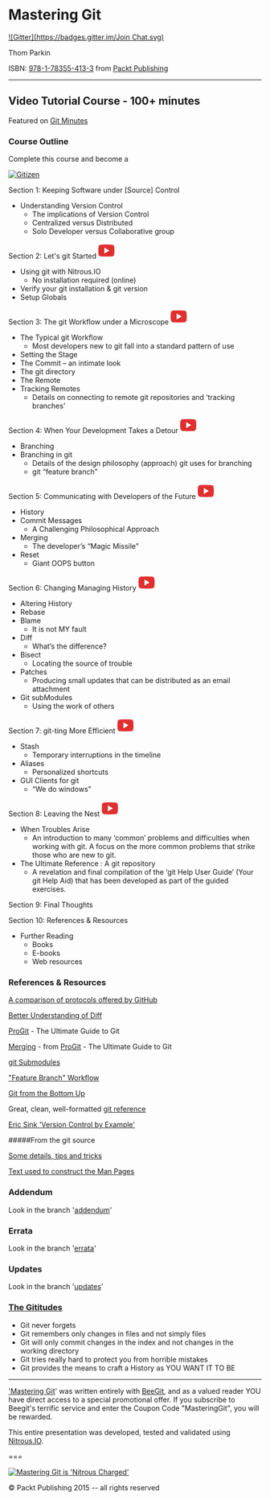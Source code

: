 Mastering Git
=============
[![Gitter](https://badges.gitter.im/Join Chat.svg)](https://gitter.im/ParkinT/mastering_git?utm_source=badge&utm_medium=badge&utm_campaign=pr-badge&utm_content=badge)

Thom Parkin

ISBN: [978-1-78355-413-3](https://www.packtpub.com/application-development/mastering-git-video) from [Packt Publishing](http://www.packtpub.com/)

---

## Video Tutorial Course - 100+ minutes

Featured on [Git Minutes](https://www.youtube.com/watch?v=4PFCnm0f2XE)


### Course Outline

Complete this course and become a

[![Gitizen](http://gitizen.com/images/gitizen.png)](http://gitizen.com)

Section 1: Keeping Software under [Source] Control

  - Understanding Version Control
    - The implications of Version Control
    - Centralized versus Distributed
    - Solo Developer versus Collaborative group

Section 2: Let's git Started [![YouTube Preview](youtube.png)](https://www.youtube.com/watch?v=kiRMsKW7PaI)

  - Using git with Nitrous.IO
    - No installation required (online)
  - Verify your git installation & git version
  - Setup Globals

Section 3: The git Workflow under a Microscope [![YouTube Preview](youtube.png)](https://www.youtube.com/watch?v=LO-T7RqqqNA)

  - The Typical git Workflow
    - Most developers new to git fall into a standard pattern of use
  - Setting the Stage
  - The Commit – an intimate look
  - The git directory
  - The Remote
  - Tracking Remotes
    - Details on connecting to remote git repositories and ‘tracking branches’

Section 4: When Your Development Takes a Detour [![YouTube Preview](youtube.png)](https://www.youtube.com/watch?v=ekUTgbxMt3w)

  - Branching
  - Branching in git
    - Details of the design philosophy (approach) git uses for branching
    - git “feature branch”

Section 5: Communicating with Developers of the Future [![YouTube Preview](youtube.png)](https://www.youtube.com/watch?v=kIhyJK8lbF8)

  - History
  - Commit Messages
    - A Challenging Philosophical Approach
  - Merging
    - The developer’s “Magic Missile”
  - Reset
    - Giant OOPS button

Section 6: Changing Managing History [![YouTube Preview](youtube.png)](https://www.youtube.com/watch?v=clkDENcltN4)

  - Altering History
  - Rebase
  - Blame
    - It is not MY fault
  - Diff
    - What’s the difference?
  - Bisect
    - Locating the source of trouble
  - Patches
    - Producing small updates that can be distributed as an email attachment
  - Git subModules
    - Using the work of others

Section 7: git-ting More Efficient [![YouTube Preview](youtube.png)](https://www.youtube.com/watch?v=AfKO0U4WU3g)

  - Stash
    - Temporary interruptions in the timeline
  - Aliases
    - Personalized shortcuts
  - GUI Clients for git
    - “We do windows”

Section 8: Leaving the Nest [![YouTube Preview](youtube.png)](https://www.youtube.com/watch?v=dYgF_uPm5t8)

  - When Troubles Arise
    - An introduction to many ‘common’ problems and difficulties when working with git. A focus on the more common problems that strike those who are new to git.
  - The Ultimate Reference : A git repository
    - A revelation and final compilation of the ‘git Help User Guide’ (Your git Help Aid) that has been developed as part of the guided exercises.    

Section 9: Final Thoughts

Section 10: References & Resources

  - Further Reading
    - Books
    - E-books
    - Web resources

### References & Resources

[A comparison of protocols offered by GitHub](https://gist.github.com/grawity/4392747)

[Better Understanding of Diff](http://www.sitepoint.com/understanding-version-control-diffs/)

[ProGit](http://git-scm.com/book/en/Git-Internals-Git-Objects) - The Ultimate Guide to Git

[Merging](http://git-scm.com/book/en/Git-Branching-Basic-Branching-and-Merging) - from [ProGit](http://git-scm.com/book/en/Git-Internals-Git-Objects) - The Ultimate Guide to Git

[git Submodules](http://alblue.bandlem.com/2011/11/git-tip-of-week-git-submodules.html)


["Feature Branch" Workflow](https://www.atlassian.com/git/workflows#!workflow-feature-branch)

[Git from the Bottom Up](http://newartisans.com/2008/04/git-from-the-bottom-up/)

Great, clean, well-formatted [git reference](http://gitref.org/branching/)

[Eric Sink 'Version Control by Example'](http://www.ericsink.com/vcbe/)


#####From the git source

[Some details, tips and tricks](https://github.com/git/git/tree/master/Documentation/howto)

[Text used to construct the Man Pages](https://github.com/git/git/tree/master/Documentation)


### Addendum

Look in the branch '[addendum](https://github.com/ParkinT/mastering_git/tree/addendum)'

### Errata

Look in the branch '[errata](https://github.com/ParkinT/mastering_git/tree/errata)'

### Updates

Look in the branch '[updates](https://github.com/ParkinT/mastering_git/tree/updates)'


### [The Gititudes](http://www.gititudes.com)

 - Git never forgets
 - Git remembers only changes in files and not simply files
 - Git will only commit changes in the index and not changes in the working directory
 - Git tries really hard to protect you from horrible mistakes
 - Git provides the means to craft a History as YOU WANT IT TO BE

---

['Mastering Git](https://www.packtpub.com/application-development/mastering-git-video)' was written entirely with [BeeGit](http://www.beegit.com), and as a valued reader YOU have direct access to a special promotional offer.
If you subscribe to Beegit's terrific service and enter the Coupon Code "MasteringGit", you will be rewarded.

This entire presentation was developed, tested and validated using [Nitrous.IO](http://goo.gl/40W3l).

===

[![Mastering Git is 'Nitrous Charged'](https://gist.githubusercontent.com/ParkinT/22e59e6b450d4694431a/raw/d2bde10f78da6fd5b438f0cb726b09f527d48bbf/NitrousCharged.png)](https://www.nitrous.io/hack_button?source=embed&runtime=go&repo=ParkinT%2mastering_git.git)

&copy; Packt Publishing 2015 -- all rights reserved
